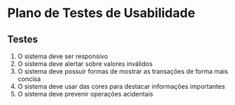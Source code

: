 # Plano de Testes de Usabilidade

## Testes

1. O sistema deve ser responsivo
2. O sistema deve alertar sobre valores inválidos
3. O sistema deve possuir formas de mostrar as transações de forma mais concisa
4. O sistema deve usar das cores para destacar informações importantes
5. O sistema deve prevenir operações acidentais
